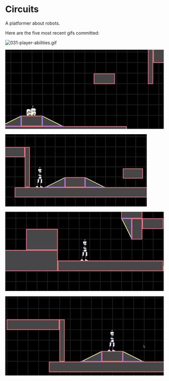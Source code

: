 # Circuits
A platformer about robots.

Here are the five most recent gifs committed:

![031-player-abilities.gif](gifs/031-player-abilities.gif?raw=true "031-player-abilities")

![030-player-types.gif](gifs/030-player-types.gif?raw=true "030-player-types")

![029-run-animation-2.gif](gifs/029-run-animation-2.gif?raw=true "029-run-animation-2")

![028-run-animation.gif](gifs/028-run-animation.gif?raw=true "028-run-animation")

![027-crouching.gif](gifs/027-crouching.gif?raw=true "027-crouching")

